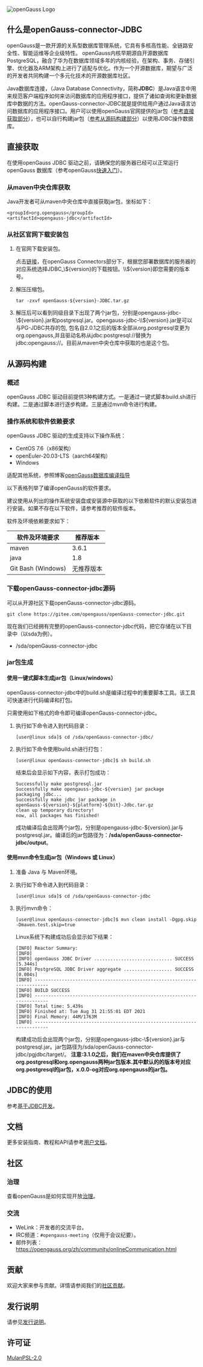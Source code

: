 ![openGauss Logo](https://opengauss.org/category/brand/view/logo1.png)



## 什么是openGauss-connector-JDBC 

openGauss是一款开源的关系型数据库管理系统，它具有多核高性能、全链路安全性、智能运维等企业级特性。
openGauss内核早期源自开源数据库PostgreSQL，融合了华为在数据库领域多年的内核经验，在架构、事务、存储引擎、优化器及ARM架构上进行了适配与优化。作为一个开源数据库，期望与广泛的开发者共同构建一个多元化技术的开源数据库社区。

Java数据库连接，（Java Database Connectivity，简称**JDBC**）是Java语言中用来规范客户端程序如何来访问数据库的应用程序接口，提供了诸如查询和更新数据库中数据的方法。openGauss-connector-JDBC就是提供给用户通过Java语言访问数据库的应用程序接口。用户可以使用openGauss官网提供的jar包（[参考直接获取部分](#直接获取)），也可以自行构建jar包（[参考从源码构建部分](#从源码构建)）以使用JDBC操作数据库。




## 直接获取

在使用openGauss JDBC 驱动之前，请确保您的服务器已经可以正常运行 openGauss 数据库（参考openGauss[快速入门](https://docs.opengauss.org/zh/docs/latest/docs/GettingStarted/GettingStarted.html)）。

### 从maven中央仓库获取

Java开发者可从maven中央仓库中直接获取jar包，坐标如下：

```
<groupId>org.opengauss</groupId>
<artifactId>opengauss-jdbc</artifactId>
```

### 从社区官网下载安装包

1. 在官网下载安装包。

   点击[链接](https://opengauss.org/zh/download/)，在openGauss Connectors部分下，根据您部署数据库的服务器的对应系统选择JDBC_\\${version}的下载按钮。\\${version}即您需要的版本号。

2. 解压压缩包。

   ```
   tar -zxvf openGauss-${version}-JDBC.tar.gz
   ```

3. 解压后可以看到同级目录下出现了两个jar包，分别是opengauss-jdbc-\\${version}.jar和postgresql.jar。opengauss-jdbc-\\${version}.jar是可以与PG-JDBC共存的包, 包名自2.0.1之后的版本全部从org.postgresql变更为org.opengauss,并且驱动名称从jdbc:postgresql://替换为jdbc:opengauss://。目前从maven中央仓库中获取的也是这个包。


## 从源码构建

### 概述

openGauss JDBC 驱动目前提供3种构建方式。一是通过一键式脚本build.sh进行构建。二是通过脚本进行逐步构建。三是通过mvn命令进行构建。

### 操作系统和软件依赖要求

openGauss JDBC 驱动的生成支持以下操作系统：

- CentOS 7.6（x86架构）
- openEuler-20.03-LTS（aarch64架构）
- Windows

适配其他系统，参照博客[openGauss数据库编译指导](https://opengauss.org/zh/blogs/xingchen/opengauss_compile.html)

以下表格列举了编译openGauss的软件要求。

建议使用从列出的操作系统安装盘或安装源中获取的以下依赖软件的默认安装包进行安装。如果不存在以下软件，请参考推荐的软件版本。

软件及环境依赖要求如下：

| 软件及环境要求      | 推荐版本   |
| ------------------- | ---------- |
| maven               | 3.6.1      |
| java                | 1.8        |
| Git Bash (Windows)  | 无推荐版本 |

### 下载openGauss-connector-jdbc源码

可以从开源社区下载openGauss-connector-jdbc源码。

```
git clone https://gitee.com/opengauss/openGauss-connector-jdbc.git
```


现在我们已经拥有完整的openGauss-connector-jdbc代码，把它存储在以下目录中（以sda为例）。

- /sda/openGauss-connector-jdbc

### jar包生成

#### 使用一键式脚本生成jar包（Linux/windows）

openGauss-connector-jdbc中的build.sh是编译过程中的重要脚本工具。该工具可快速进行代码编译和打包。

只需使用如下格式的命令即可编译openGauss-connector-jdbc。

1. 执行如下命令进入到代码目录：

   ```
   [user@linux sda]$ cd /sda/openGauss-connector-jdbc/
   ```

2. 执行如下命令使用build.sh进行打包：

   ```
   [user@linux openGauss-connector-jdbc]$ sh build.sh
   ```

   结束后会显示如下内容，表示打包成功：

   ```
   Successfully make postgresql.jar
   Successfully make opengauss-jdbc-${version} jar package
   packaging jdbc...
   Successfully make jdbc jar package in openGauss-${version}-${platform}-${bit}-Jdbc.tar.gz
   clean up temporary directory!
   now, all packages has finished!
   ```

   成功编译后会出现两个jar包，分别是opengauss-jdbc-${version}.jar与postgresql.jar。编译后的jar包路径为：**/sda/openGauss-connector-jdbc/output**。

#### 使用mvn命令生成jar包（Windows 或 Linux）

1. 准备 Java 与 Maven环境。

2. 执行如下命令进入到代码目录：

   ```
   [user@linux sda]$ cd /sda/openGauss-connector-jdbc
   ```

3. 执行mvn命令：

   ```
   [user@linux openGauss-connector-jdbc]$ mvn clean install -Dgpg.skip -Dmaven.test.skip=true
   ```

   Linux系统下构建成功后会显示如下结果：

   ```
   [INFO] Reactor Summary:
   [INFO] 
   [INFO] openGauss JDBC Driver ............................. SUCCESS [5.344s]
   [INFO] PostgreSQL JDBC Driver aggregate .................. SUCCESS [0.004s]
   [INFO] ------------------------------------------------------------------------
   [INFO] BUILD SUCCESS
   [INFO] ------------------------------------------------------------------------
   [INFO] Total time: 5.439s
   [INFO] Finished at: Tue Aug 31 21:55:01 EDT 2021
   [INFO] Final Memory: 44M/1763M
   [INFO] ------------------------------------------------------------------------
   ```

   构建成功后会出现两个jar包，分别是opengauss-jdbc-\\${version}.jar与postgresql.jar。jar包路径为/sda/openGauss-connector-jdbc/pgjdbc/target/。
   **注意:3.1.0之后，我们在maven中央仓库提供了org.postgresql和org.opengauss两种jar包版本.其中默认的的版本号对应org.postgresql的jar包，x.0.0-og对应org.opengauss的jar包。**

## JDBC的使用

参考[基于JDBC开发](https://docs.opengauss.org/zh/docs/latest/docs/DeveloperGuide/%E5%9F%BA%E4%BA%8EJDBC%E5%BC%80%E5%8F%91.html)。

## 文档

更多安装指南、教程和API请参考[用户文档](https://docs.opengauss.org/zh/docs/latest/docs/GettingStarted/GettingStarted.html)。

## 社区

### 治理

查看openGauss是如何实现开放[治理](https://gitee.com/opengauss/community/blob/master/governance.md)。

### 交流

- WeLink：开发者的交流平台。
- IRC频道：`#opengauss-meeting`（仅用于会议纪要）。
- 邮件列表：https://opengauss.org/zh/community/onlineCommunication.html

## 贡献

欢迎大家来参与贡献。详情请参阅我们的[社区贡献](https://opengauss.org/zh/contribution/)。

## 发行说明

请参见[发行说明](https://docs.opengauss.org/zh/docs/latest/docs/ReleaseNotes/Releasenotes.html)。

## 许可证

[MulanPSL-2.0](http://license.coscl.org.cn/MulanPSL2/)